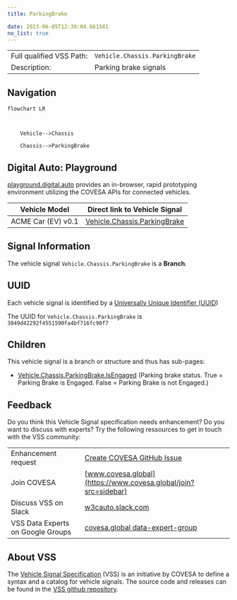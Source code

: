 ```yaml
---
title: ParkingBrake

date: 2023-06-05T12:39:04.661581
no_list: true
---
```



| | |
|---|---|
| Full qualified VSS Path: | `Vehicle.Chassis.ParkingBrake` |
| Description: | Parking brake signals |

## Navigation

```mermaid
flowchart LR



    Vehicle-->Chassis

    Chassis-->ParkingBrake

```


## Digital Auto: Playground

[playground.digital.auto](http://digital.auto) provides an in-browser, rapid prototyping environment utilizing the COVESA APIs for connected vehicles. 

| Vehicle Model | Direct link to Vehicle Signal |
|---|---|
| ACME Car (EV) v0.1 | [Vehicle.Chassis.ParkingBrake](https://digitalauto.netlify.app/model/STLWzk1WyqVVLbfymb4f/cvi/list/Vehicle.Chassis.ParkingBrake/) |


## Signal Information




The vehicle signal `Vehicle.Chassis.ParkingBrake` is a **Branch**.





## UUID

Each vehicle signal is identified by a [Universally Unique Identifier (UUID](https://en.wikipedia.org/wiki/Universally_unique_identifier))

The UUID for `Vehicle.Chassis.ParkingBrake` is `3849d42292f4551590fa4bf716fc90f7`

## Children

This vehicle signal is a branch or structure and thus has sub-pages:

- [Vehicle.Chassis.ParkingBrake.IsEngaged](isengaged/) (Parking brake status. True = Parking Brake is Engaged. False = Parking Brake is not Engaged.)


## Feedback

Do you think this Vehicle Signal specification needs enhancement? Do you want to discuss with experts? Try the following ressources to get in touch with the VSS community:

| | |
|---|---|
| Enhancement request | [Create COVESA GitHub Issue](https://github.com/COVESA/vehicle_signal_specification/issues/new?body=Please+describe+your+feedback&title=Signal+feedback+Vehicle.Chassis.ParkingBrake) |
| Join COVESA | [www.covesa.global](https://www.covesa.global/join?src=sidebar) |
| Discuss VSS on Slack | [w3cauto.slack.com](http://w3cauto.slack.com/) |
| VSS Data Experts on Google Groups | [covesa.global data-expert-group](https://groups.google.com/a/covesa.global/g/data-expert-group) |

## About VSS

The [Vehicle Signal Specification](https://covesa.github.io/vehicle_signal_specification/) (VSS)
is an initiative by COVESA to define a syntax and a catalog for vehicle signals.
The source code and releases can be found in the [VSS github repository](https://github.com/COVESA/vehicle_signal_specification).


